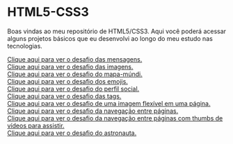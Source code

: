 # HTML5-CSS3
Boas vindas ao meu repositório de HTML5/CSS3. Aqui você poderá acessar alguns projetos básicos que eu desenvolvi ao longo do meu estudo nas tecnologias.

<a href = "https://jocamotta1.github.io/HTML5-CSS3/modulo1/desafio001" target = "_blank">Clique aqui para ver o desafio das mensagens.<br>
<a href = "https://jocamotta1.github.io/HTML5-CSS3/modulo1/desafio002" target = "_blank">Clique aqui para ver o desafio das imagens.<br>
<a href = "https://jocamotta1.github.io/HTML5-CSS3/modulo1/desafio003" target = "_blank">Clique aqui para ver o desafio do mapa-múndi.<br>
<a href = "https://jocamotta1.github.io/HTML5-CSS3/modulo1/desafio004" target = "_blank">Clique aqui para ver o desafio dos emojis.<br>
<a href = "https://jocamotta1.github.io/HTML5-CSS3/modulo1/desafio005" target = "_blank">Clique aqui para ver o desafio do perfil social.<br>
<a href = "https://jocamotta1.github.io/HTML5-CSS3/modulo1/desafio006" target = "_blank">Clique aqui para ver o desafio das tags.<br>
<a href = "https://jocamotta1.github.io/HTML5-CSS3/modulo1/desafio007" target = "_blank">Clique aqui para ver o desafio de uma imagem flexível em uma página.<br>
<a href = "https://jocamotta1.github.io/HTML5-CSS3/modulo1/desafio008" target = "_blank">Clique aqui para ver o desafio da navegação entre páginas.<br>
<a href = "https://jocamotta1.github.io/HTML5-CSS3/modulo1/desafio009" target = "_blank">Clique aqui para ver o desafio da navegação entre páginas com thumbs de vídeos para assistir.<br>
<a href = "https://jocamotta1.github.io/HTML5-CSS3/modulo2/desafio011" target = "_blank">Clique aqui para ver o desafio do astronauta.